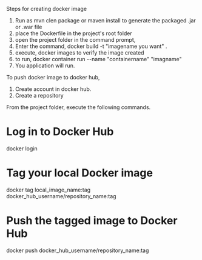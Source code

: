 Steps for creating docker image
  1. Run as mvn clen package or maven install to generate the packaged .jar or .war file
  2. place the Dockerfile in the project's root folder
  3. open the project folder in the command prompt,
  4. Enter the command, docker build -t "imagename you want" .
  5. execute, docker images to verify the image created
  6. to run, docker container run --name "containername"  "imagname"
  7. You application will run.

To push docker image to docker hub,
1. Create account in docker hub.
2. Create a repository

From the project folder, execute the following commands.   

# Log in to Docker Hub
docker login

# Tag your local Docker image
docker tag local_image_name:tag docker_hub_username/repository_name:tag

# Push the tagged image to Docker Hub
docker push docker_hub_username/repository_name:tag
